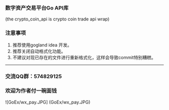 ### 数字资产交易平台Go API库
(the crypto_coin_api is crypto coin trade api wrap)   

### 注意事项
1. 推荐使用gogland idea 开发。
2. 推荐关闭自动格式化功能。
3. 不建议对现已存在的文件进行重新格式化，这样会导致commit特别糟糕。

-----------------
### 交流QQ群：574829125

### 欢迎为作者付一碗面钱

![GoEx/wx_pay.JPG] (GoEx/wx_pay.JPG)
